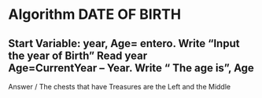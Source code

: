 # Algorithm DATE OF BIRTH

Start
Variable:  year, Age= entero.
Write “Input the year of Birth”
Read year	
Age=CurrentYear – Year.
Write “ The age is”, Age
---------------------------
Answer / The chests that have Treasures are the Left and  the Middle
